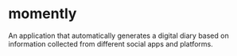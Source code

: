 # momently
An application that automatically generates a digital diary based on information collected from different social apps and platforms. 
